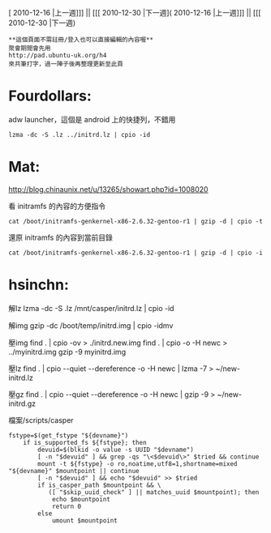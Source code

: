 [ 2010-12-16 |上一週]]] || [[[ 2010-12-30 |下一週]( 2010-12-16 |上一週]]] || [[[ 2010-12-30 |下一週)




    **這個頁面不需註冊/登入也可以直接編輯的內容喔**
    聚會期間會先用 
    http://pad.ubuntu-uk.org/h4 
    來共筆打字，過一陣子後再整理更新至此頁



# Fourdollars:


adw launcher，這個是 android 上的快捷列，不錯用


    lzma -dc -S .lz ../initrd.lz | cpio -id


# Mat:


<http://blog.chinaunix.net/u/13265/showart.php?id=1008020>  

看 initramfs 的內容的方便指令

    cat /boot/initramfs-genkernel-x86-2.6.32-gentoo-r1 | gzip -d | cpio -t


還原 initramfs 的內容到當前目錄

    cat /boot/initramfs-genkernel-x86-2.6.32-gentoo-r1 | gzip -d | cpio -i


# hsinchn:

解lz
lzma -dc -S .lz /mnt/casper/initrd.lz | cpio -id

解img
gzip -dc /boot/temp/initrd.img | cpio -idmv

壓img
find . | cpio -ov > ./initrd.new.img
find . | cpio -o -H newc > ../myinitrd.img
gzip -9 myinitrd.img

壓lz
find . | cpio --quiet --dereference -o -H newc | lzma -7 > ~/new-initrd.lz

壓gz
 find . | cpio --quiet --dereference -o -H newc | gzip -9 > ~/new-initrd.gz


檔案/scripts/casper

    fstype=$(get_fstype "${devname}")
        if is_supported_fs ${fstype}; then
            devuid=$(blkid -o value -s UUID "$devname")
            [ -n "$devuid" ] && grep -qs "\<$devuid\>" $tried && continue
            mount -t ${fstype} -o ro,noatime,utf8=1,shortname=mixed "${devname}" $mountpoint || continue
            [ -n "$devuid" ] && echo "$devuid" >> $tried
            if is_casper_path $mountpoint && \
               ([ "$skip_uuid_check" ] || matches_uuid $mountpoint); then
                echo $mountpoint
                return 0
            else
                umount $mountpoint

